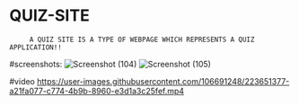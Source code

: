 # QUIZ-SITE
         A QUIZ SITE IS A TYPE OF WEBPAGE WHICH REPRESENTS A QUIZ APPLICATION!!
         
#screenshots:
![Screenshot (104)](https://user-images.githubusercontent.com/106691248/188308772-1343d137-31fe-4532-a655-bc69c7e708e8.png)
![Screenshot (105)](https://user-images.githubusercontent.com/106691248/188308774-0b27f404-e6a6-4618-9835-0efe3df49fb3.png)


#video
https://user-images.githubusercontent.com/106691248/223651377-a21fa077-c774-4b9b-8960-e3d1a3c25fef.mp4




